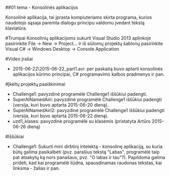 ﻿##01 tema - Konsolinės aplikacijos

Konsolinė aplikacija, tai įprasta kompiuteriams skirta programa, kurios naudotojo sąsaja paremta dialogu principu valdomu įvedant tekstą klaviatūra.

#Trumpai
Konsolinių aplikacijoms sukurti Visual Studio 2013 aplinkoje pasirinkite File -> New -> Project... ir iš siūlomų projektų šablonų pasirinkite Visual C# -> Windows Desktop -> Console Application

#Video įrašai
- 2015-06-22\2015-06-22_part1.avi: per paskaitą buvo aptarti konsolinės aplikacijos kūrimo principai, C# programavimo kalbos pradmenys ir pan.

#Įkeltų projektų paaiškinimai
- Challenge1: pavyzdinė programėlė Challenge1 iššūkiui padengti.
- SuperAINamedAiri: pavyzdinė programėlė Challenge1 iššūkiui padengti (versija, kuri buvo aptarta 2015-06-20 dieną).
- SuperAINamedAiri2: pavyzdinė programėlė Challenge1 iššūkiui padengti (versija, kuri buvo aptarta 2015-06-22 dieną).
- uzd1_klases: pavyzdinė programėlė su klasėmis (pristatyta Artūro 2015-06-26 dieną)

#Iššūkiai
- Challenge1: Sukurti mini dirbtinį intelektą - konsolinę aplikaciją, su kuria būtų galima pasikalbėti (pvz. parašius tekstą "Labas", programėlė taip pat atsakytų ką nors panašaus, pvz. "O labas ir tau"?). Papildoma galima pridėti, kad kai programėlė liūdna, spausdinamas raudonas tekstas, kai linksma - žalias ir pan.
